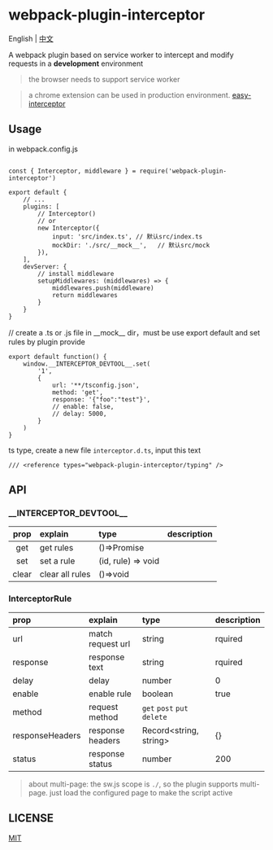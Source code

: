 # webpack-plugin-interceptor

English | [中文](./readme-zh.md)

A webpack plugin based on service worker to intercept and modify requests in a **development** environment

> the browser needs to support service worker

> a chrome extension can be used in production environment. [easy-interceptor](https://github.com/hans000/easy-interceptor)

## Usage

in webpack.config.js
```

const { Interceptor, middleware } = require('webpack-plugin-interceptor')

export default {
    // ...
    plugins: [
        // Interceptor()
        // or
        new Interceptor({
            input: 'src/index.ts', // 默认src/index.ts
            mockDir: './src/__mock__',   // 默认src/mock
        }),
    ],
    devServer: {
        // install middleware
        setupMiddlewares: (middlewares) => {
            middlewares.push(middleware)
            return middlewares
        }
    }
}
```
// create a .ts or .js file in \_\_mock\_\_ dir，must be use export default and set rules by plugin provide
```
export default function() {
    window.__INTERCEPTOR_DEVTOOL__.set(
        '1',
        {
            url: '**/tsconfig.json',
            method: 'get',
            response: '{"foo":"test"}',
            // enable: false,
            // delay: 5000,
        }
    )
}

```

ts type, create a new file `interceptor.d.ts`, input this text

```
/// <reference types="webpack-plugin-interceptor/typing" />
```

## API

### \_\_INTERCEPTOR_DEVTOOL\_\_

|prop|explain|type|description|
|:--:|:---|:---|:---|
|get|get rules|()=>Promise|
|set|set a rule|(id, rule) => void|
|clear|clear all rules|()=>void|

### InterceptorRule
|prop|explain|type|description|
|:--|:---|:---|:---|
|url|match request url|string|rquired
|response|response text|string|rquired
|delay|delay|number|0
|enable|enable rule|boolean|true
|method|request method|`get` `post` `put` `delete`|
|responseHeaders|response headers|Record<string, string>|{}
|status|response status|number|200


> about multi-page: the sw.js scope is `./`, so the plugin supports multi-page. just load the configured page to make the script active

## LICENSE
[MIT](./LICENSE)